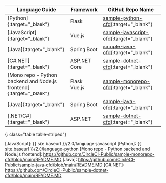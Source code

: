 | Language Guide                          | Framework    | GitHub Repo Name
|-----------------------------------------|--------------|----------------------------------------------------------|
| [Python]{:target="_blank"}              | Flask        | [sample-python-cfd]{:target="_blank"}           |
| [JavaScript]{:target="_blank"}          | Vue.js        | [sample-javascript-cfd]{:target="_blank"}   |
| [Java]{:target="_blank"}          | Spring Boot        | [sample-java-cfd]{:target="_blank"}   |
| [C#.NET]{:target="_blank"}          | ASP.NET Core        | [sample-dotnet-cfd]{:target="_blank"}   |
| [Mono repo - Python backend and Node.js frontend]{:target="_blank"}              | Flask, Vue.js       | [sample-monorepo-cfd]{:target="_blank"}          |
| [Java]{:target="_blank"}              | Spring Boot       | [sample-java-cfd]{:target="_blank"}          |
| [.NET/C#]{:target="_blank"}              | ASP.NET       | [sample-dotnet-cfd]{:target="_blank"}          |
{: class="table table-striped"}

[JavaScript]: {{ site.baseurl }}/2.0/language-javascript
[Python]: {{ site.baseurl }}/2.0/language-python
[Mono repo - Python backend and Node.js frontend]: https://github.com/CircleCI-Public/sample-monorepo-cfd/blob/main/README.MD
[Java]: https://github.com/CircleCI-Public/sample-java-cfd/blob/main/README.MD
[C#.NET]: https://github.com/CircleCI-Public/sample-dotnet-cfd/blob/main/README.MD

[sample-python-cfd]: https://github.com/CircleCI-Public/sample-python-cfd
[sample-javascript-cfd]: https://github.com/CircleCI-Public/sample-javascript-cfd
[sample-monorepo-cfd]: https://github.com/CircleCI-Public/sample-monorepo-cfd
[sample-java-cfd]: https://github.com/CircleCI-Public/sample-java-cfd
[sample-dotnet-cfd]: https://github.com/CircleCI-Public/sample-dotnet-cfd
